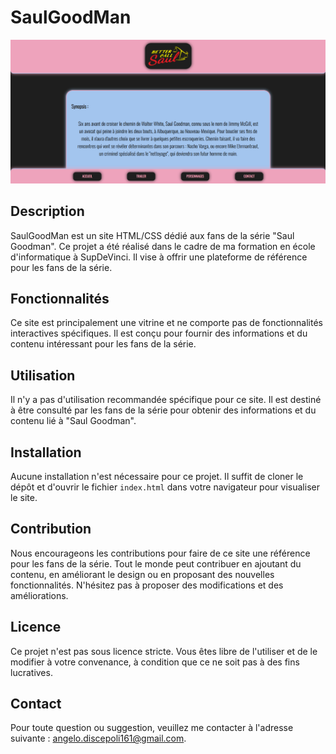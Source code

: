 # SaulGoodMan

![SaulGoodMan Screenshot](https://raw.githubusercontent.com/atlas161/SaulGoodMan/main/medias/Screenshot.png)

## Description

SaulGoodMan est un site HTML/CSS dédié aux fans de la série "Saul Goodman". Ce projet a été réalisé dans le cadre de ma formation en école d'informatique à SupDeVinci. Il vise à offrir une plateforme de référence pour les fans de la série.

## Fonctionnalités

Ce site est principalement une vitrine et ne comporte pas de fonctionnalités interactives spécifiques. Il est conçu pour fournir des informations et du contenu intéressant pour les fans de la série.

## Utilisation

Il n'y a pas d'utilisation recommandée spécifique pour ce site. Il est destiné à être consulté par les fans de la série pour obtenir des informations et du contenu lié à "Saul Goodman".

## Installation

Aucune installation n'est nécessaire pour ce projet. Il suffit de cloner le dépôt et d'ouvrir le fichier `index.html` dans votre navigateur pour visualiser le site.

## Contribution

Nous encourageons les contributions pour faire de ce site une référence pour les fans de la série. Tout le monde peut contribuer en ajoutant du contenu, en améliorant le design ou en proposant des nouvelles fonctionnalités. N'hésitez pas à proposer des modifications et des améliorations.

## Licence

Ce projet n'est pas sous licence stricte. Vous êtes libre de l'utiliser et de le modifier à votre convenance, à condition que ce ne soit pas à des fins lucratives.

## Contact

Pour toute question ou suggestion, veuillez me contacter à l'adresse suivante : [angelo.discepoli161@gmail.com](mailto:angelo.discepoli161@gmail.com).
